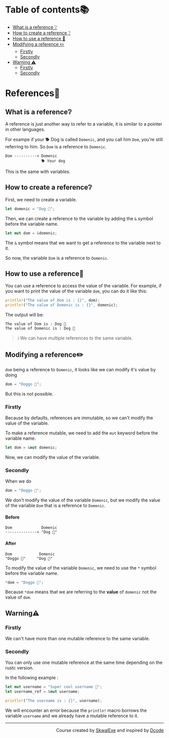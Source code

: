 # Table of contents📚
- [What is a reference ❔](#what-is-a-reference)
- [How to create a reference ❔](#how-to-create-a-reference)
- [How to use a reference 🤹](#how-to-use-a-reference)
- [Modifying a reference ✏️](#modifying-a-reference)
    - [Firstly](#firstly)
    - [Secondly](#secondly)
- [Warning ⚠️](#warning)
    - [Firstly](#firstly)
    - [Secondly](#secondly)

# References🔗
## What is a reference❔
A reference is just another way to refer to a variable, it is similar to a pointer in other languages.

For exampe if your 🐕 Dog is called `Domenic`, and you call him `Dom`, you're still referring to him. So `Dom` is a reference to `Domenic`.



```
Dom ----------> Domenic
                🐕 Your dog
```

This is the same with variables.



## How to create a reference❔
First, we need to create a variable.
```rust
let domenic = "Dog 🐶";
```
Then, we can create a reference to the variable by adding the `&` symbol before the variable name.
```rust
let mut dom = &domenic;
```
The `&` symbol means that we want to get a reference to the variable next to it.

So now, the variable `Dom` is a reference to `Domenic`.

## How to use a reference🤹
You can use a reference to access the value of the variable.
For example, if you want to print the value of the variable `dom`, you can do it like this:
```rust
println!("The value of Dom is : {}", dom);
println!("The value of Domenic is : {}", domenic);
```
The output will be:
```
The value of Dom is : Dog 🐶
The value of Domenic is : Dog 🐶
```

> ℹ️ We can have multiple references to the same variable.

## Modifying a reference✏️
`dom` being a reference to `Domenic`, it looks like we can modify it's value by doing 
```rust
dom = "Doggo 🐶";
```
But this is not possible.
### Firstly
Because by defaults, references are immutable, so we can't modify the value of the variable.

To make a reference mutable, we need to add the `mut` keyword before the variable name.

```rust
let dom = &mut domenic;
```
Now, we can modify the value of the variable.

### Secondly
When we do 
```rust
dom = "Doggo 🐶";
```
We don't modify the value of the variable `Domenic`, but we modify the value of the variable `Dom` that is a reference to `Domenic`.

#### **Before**
```
Dom             Domenic
--------------> "Dog 🐶"
```
#### **After**
```
Dom            Domenic
"Doggo 🐶"     "Dog 🐶"
```

To modify the value of the variable `Domenic`, we need to use the `*` symbol before the variable name.
```rust
*dom = "Doggo 🐶";
```

Because `*dom` means that we are referring to the **value** of `domenic` not the value of `dom`.

## Warning⚠️
### Firstly
We can't have more than one mutable reference to the same variable.
### Secondly
You can only use one mutable reference at the same time depending on the rustc version.

In the following example : 
```rust
let mut username = "Super cool username 💪";
let username_ref = &mut username;

println!("The username is : {}", username);
```

We will encounter an error because the `println!` macro borrows the variable `username` and we already have a mutable reference to it.

<!--
---

<p align="right"><a href="https://github.com/SkwalExe/learn-rust/tree/main/course/references">Next Section ⏭️</a></p>
-->

---

<p align="right">Course created by <a href="https://github.com/SkwalExe/" target="_blank">SkwalExe</a> and inspired by <a href="https://www.youtube.com/watch?v=vOMJlQ5B-M0&list=PLVvjrrRCBy2JSHf9tGxGKJ-bYAN_uDCUL" target="_blank">Dcode</a></p>